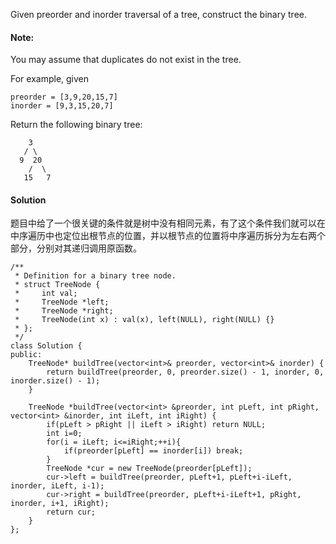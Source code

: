 Given preorder and inorder traversal of a tree, construct the binary tree.

#### Note:
You may assume that duplicates do not exist in the tree.

For example, given

```
preorder = [3,9,20,15,7]
inorder = [9,3,15,20,7]
```

Return the following binary tree:

```
    3
   / \
  9  20
    /  \
   15   7
```

#### Solution
题目中给了一个很关键的条件就是树中没有相同元素，有了这个条件我们就可以在中序遍历中也定位出根节点的位置，并以根节点的位置将中序遍历拆分为左右两个部分，分别对其递归调用原函数。
```
/**
 * Definition for a binary tree node.
 * struct TreeNode {
 *     int val;
 *     TreeNode *left;
 *     TreeNode *right;
 *     TreeNode(int x) : val(x), left(NULL), right(NULL) {}
 * };
 */
class Solution {
public:
    TreeNode* buildTree(vector<int>& preorder, vector<int>& inorder) {
        return buildTree(preorder, 0, preorder.size() - 1, inorder, 0, inorder.size() - 1);
    }
    
    TreeNode *buildTree(vector<int> &preorder, int pLeft, int pRight, vector<int> &inorder, int iLeft, int iRight) {
        if(pLeft > pRight || iLeft > iRight) return NULL;
        int i=0;
        for(i = iLeft; i<=iRight;++i){
            if(preorder[pLeft] == inorder[i]) break;
        }
        TreeNode *cur = new TreeNode(preorder[pLeft]);
        cur->left = buildTree(preorder, pLeft+1, pLeft+i-iLeft, inorder, iLeft, i-1);
        cur->right = buildTree(preorder, pLeft+i-iLeft+1, pRight, inorder, i+1, iRight);
        return cur;
    }
};
```